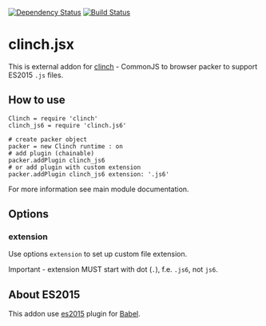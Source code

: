 [![Dependency Status](https://gemnasium.com/Meettya/clinch.js6.svg)](https://gemnasium.com/Meettya/clinch.js6)
[![Build Status](https://travis-ci.org/Meettya/clinch.js6.svg?branch=master)](https://travis-ci.org/Meettya/clinch.js6)

# clinch.jsx

This is external addon for [clinch](https://github.com/Meettya/clinch) - CommonJS to browser packer to support ES2015 ```.js``` files.

## How to use

    Clinch = require 'clinch'
    clinch_js6 = require 'clinch.js6'

    # create packer object
    packer = new Clinch runtime : on
    # add plugin (chainable)
    packer.addPlugin clinch_js6
    # or add plugin with custom extension
    packer.addPlugin clinch_js6 extension: '.js6'

For more information see main module documentation.

## Options

### extension

Use options `extension` to set up custom file extension.

Important - extension MUST start with dot (`.`), f.e. `.js6`, not `js6`.

## About ES2015

This addon use [es2015](http://babeljs.io/docs/plugins/preset-es2015/) plugin for [Babel](http://babeljs.io/).
